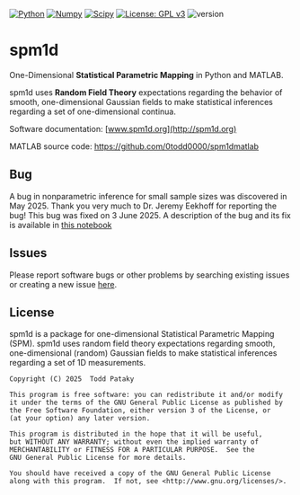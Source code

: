 [![Python](https://img.shields.io/badge/Python-FFD43B?style=for-the-badge&logo=python&logoColor=blue)](https://www.python.org)
[![Numpy](https://img.shields.io/badge/Numpy-777BB4?style=for-the-badge&logo=numpy&logoColor=white)](https://numpy.org)
[![Scipy](https://img.shields.io/badge/SciPy-654FF0?style=for-the-badge&logo=SciPy&logoColor=white)](https://scipy.org)
[![License: GPL v3](https://img.shields.io/badge/License-GPLv3-blue.svg)](https://www.gnu.org/licenses/gpl-3.0)
![version](https://img.shields.io/badge/version-0.4.52-blue)

spm1d
=====

One-Dimensional <b>Statistical Parametric Mapping</b> in Python and MATLAB.


spm1d uses <b>Random Field Theory</b> expectations regarding the behavior of smooth, one-dimensional Gaussian fields to make statistical inferences regarding a set of one-dimensional continua.

Software documentation:
[www.spm1d.org](http://spm1d.org)

MATLAB source code:
https://github.com/0todd0000/spm1dmatlab



Bug
-------

A bug in nonparametric inference for small sample sizes was discovered in May 2025. Thank you very much to Dr. Jeremy Eekhoff for reporting the bug! This bug was fixed on 3 June 2025. A description of the bug and its fix is available in [this notebook](notebooks/nonparam_bug_fix.ipynb)




Issues
-------

Please report software bugs or other problems by searching existing issues or creating a new issue [here](https://github.com/0todd0000/spm1d/issues).


License
-------

spm1d is a package for one-dimensional Statistical Parametric Mapping (SPM). spm1d uses random field theory expectations regarding smooth, one-dimensional (random) Gaussian fields to make statistical inferences regarding a set of 1D measurements.

    Copyright (C) 2025  Todd Pataky
    
    This program is free software: you can redistribute it and/or modify
    it under the terms of the GNU General Public License as published by
    the Free Software Foundation, either version 3 of the License, or
    (at your option) any later version.
    
    This program is distributed in the hope that it will be useful,
    but WITHOUT ANY WARRANTY; without even the implied warranty of
    MERCHANTABILITY or FITNESS FOR A PARTICULAR PURPOSE.  See the
    GNU General Public License for more details.
    
    You should have received a copy of the GNU General Public License
    along with this program.  If not, see <http://www.gnu.org/licenses/>.